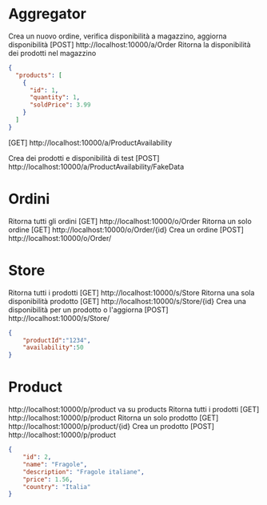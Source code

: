 # Aggregator

Crea un nuovo ordine, verifica disponibilità a magazzino, aggiorna disponibilità
[POST] http://localhost:10000/a/Order
Ritorna la disponibilità dei prodotti nel magazzino
```JSON
{
  "products": [
    {
      "id": 1,
      "quantity": 1,
      "soldPrice": 3.99
    }
  ]
}
```

[GET] http://localhost:10000/a/ProductAvailability

Crea dei prodotti e disponibilità di test
[POST] http://localhost:10000/a/ProductAvailability/FakeData 


# Ordini
Ritorna tutti gli ordini
[GET] http://localhost:10000/o/Order
Ritorna un solo ordine
[GET] http://localhost:10000/o/Order/{id}
Crea un ordine
[POST] http://localhost:10000/o/Order/

# Store
Ritorna tutti i prodotti
[GET] http://localhost:10000/s/Store
Ritorna una sola disponibilità prodotto
[GET] http://localhost:10000/s/Store/{id}
Crea una disponibilità per un prodotto o l'aggiorna
[POST] http://localhost:10000/s/Store/
```JSON
{
    "productId":"1234",
    "availability":50
}
```

# Product
http://localhost:10000/p/product va su products
Ritorna tutti i prodotti
[GET] http://localhost:10000/p/product
Ritorna un solo prodotto
[GET] http://localhost:10000/p/product/{id}
Crea un prodotto
[POST] http://localhost:10000/p/product
```JSON
{
    "id": 2,
    "name": "Fragole",
    "description": "Fragole italiane",
    "price": 1.56,
    "country": "Italia"
}
```
